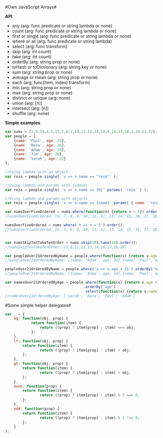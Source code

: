 #Own JavaScript Arrays#

**API**

- any (arg: func predicate or string lambda or none)
- count (arg: func predicate or string lambda or none)
- first or single (arg: func predicate or string lambda or none)
- where or all (arg: func predicate or string lambda)
- select (arg: func transform)
- skip (arg: int count)
- take (arg: int count)
- orderBy (arg: string prop or none)
- toHash or toDictionary (arg: string key or none)
- sum (arg: string prop or none)
- average or mean (arg: string prop or none)
- each (arg: func(item, index) transform)
- min (arg: string prop or none)
- max (arg: string prop or none)
- distinct or unique (arg: none)
- union (arg: [n])
- intersect (arg: [n])
- shuffle (arg: none)

**Simple examples**

```javascript
var nums = [1,9,19,4,5,15,7,8,2,10,11,12,13,14,6,16,17,18,3,20,21,22];    
var people = [
    {name: 'Paul', age: 31},
    {name: 'Reza', age: 26},
    {name: 'Adam', age: 34},
    {name: 'Jim', age: 20},
    {name: 'Sarah', age: 22}
];

//Using lambda with an object
var reza = people.single( 'x => x.name == "reza"' );

//Using lambda and params with indexes
var reza = people.single( 'x => x.name == {0}'.params( 'reza' ) );

//Using lambda and params with objects
var reza = people.single( 'x => x.name == {name}'.params( { name: 'reza '} ) );

var numsOverFiveOrdered = nums.where(function(n) {return n > 5}).order(); 
//numsOverFiveOrdered: [6, 7, 8, 9, 10, 11, 12, 13, 14, 15, 16, 17, 18, 19, 20, 21, 22]

numsOverFiveOrdered = nums.where('n => n > 5').order(); 
//numsOverFiveOrdered: [6, 7, 8, 9, 10, 11, 12, 13, 14, 15, 16, 17, 18, 19, 20, 21, 22]


var numsSkipTenTakeTenOrder = nums.skip(10).take(10).order();
//numsSkipTenTakeTenOrder: [3,6,11,12,13,14,16,17,18,20]

var peopleOver21OrderedByName = people.where(function(x) {return x.age > 21}).orderBy('name');
//peopleOver21OrderedByName: [{name: 'Adam', age: 34},{name: 'Paul', age: 31},{name: 'Reza', age: 26},{name: 'Sarah', age: 22}];

peopleOver21OrderedByName = people.where('x => x.age > 21').orderBy('name');
//peopleOver21OrderedByName: [{name: 'Adam', age: 34},{name: 'Paul', age: 31},{name: 'Reza', age: 26},{name: 'Sarah', age: 22}];

var namesOver21OrderedByAge = people.where(function(x) {return x.age > 21})
                                    .orderBy('age')
                                    .select(function(x) {return x.name});
//namesOver21OrderedByAge: ['Sarah', 'Reza', 'Paul', 'Adam']
```

#Some simple helper delegates#

```javascript
var _ = {
    eq: function(obj, prop) {
            return function(item) {
                return ((prop) ? item[prop] : item) === obj;      
            };                                                  
    },
    lt: function(obj, prop) {
        return function(item) {
                return ((prop) ? item[prop] : item) < obj;    
        };
    },
    gt: function(obj, prop) {
        return function(item) {
                return ((prop) ? item[prop] : item) > obj;     
        };
    },
    even: function(prop) {
        return function(item) {
                return ((prop) ? item[prop] : item) % 2 === 0;     
        };
    },
    odd: function(prop) {
        return function(item) {
                return ((prop) ? item[prop] : item) % 2 !== 0;     
        };
    }
};
```
